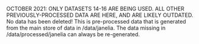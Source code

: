 OCTOBER 2021: ONLY DATASETS 14-16 ARE BEING USED. ALL OTHER PREVIOUSLY-PROCESSED DATA ARE HERE, AND ARE LIKELY OUTDATED. 
No data has been deleted! This is pre-processed data that is generated from the main store of data in /data/janelia. The data missing in /data/processed/janelia can always be re-generated.

